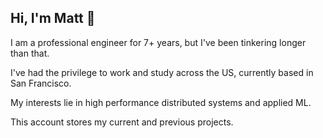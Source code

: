 ## Hi, I'm Matt 👋

I am a professional engineer for 7+ years, but I've been tinkering longer than that.

I've had the privilege to work and study across the US, currently based in San Francisco.

My interests lie in high performance distributed systems and applied ML.

This account stores my current and previous projects.